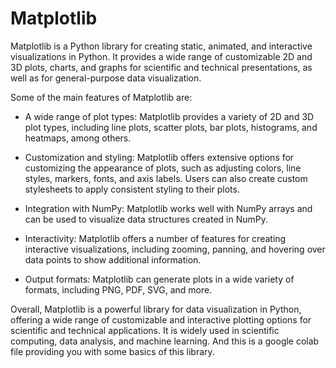 # Matplotlib

Matplotlib is a Python library for creating static, animated, and interactive visualizations in Python. It provides a wide range of customizable 2D and 3D plots, charts, and graphs for scientific and technical presentations, as well as for general-purpose data visualization.

Some of the main features of Matplotlib are:

* A wide range of plot types: Matplotlib provides a variety of 2D and 3D plot types, including line plots, scatter plots, bar plots, histograms, and heatmaps, among others.

* Customization and styling: Matplotlib offers extensive options for customizing the appearance of plots, such as adjusting colors, line styles, markers, fonts, and axis labels. Users can also create custom stylesheets to apply consistent styling to their plots.

* Integration with NumPy: Matplotlib works well with NumPy arrays and can be used to visualize data structures created in NumPy.

* Interactivity: Matplotlib offers a number of features for creating interactive visualizations, including zooming, panning, and hovering over data points to show additional information.

* Output formats: Matplotlib can generate plots in a wide variety of formats, including PNG, PDF, SVG, and more.

Overall, Matplotlib is a powerful library for data visualization in Python, offering a wide range of customizable and interactive plotting options for scientific and technical applications. It is widely used in scientific computing, data analysis, and machine learning. And this is a google colab file providing you with some basics of this library.

